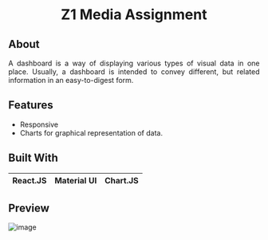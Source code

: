 <h1 align="center">Z1 Media Assignment</h1>

## About 
<p align="justify">A dashboard is a way of displaying various types of visual data in one place. Usually, a dashboard is intended to convey different, but related information in an easy-to-digest form.</p>

## Features
* Responsive
* Charts for graphical representation of data.

## Built With 
|React.JS|Material UI|Chart.JS|
|---|---|---|

## Preview
![image](https://github.com/TheNewC0der-24/Z1-Media-Assignment/blob/master/Z1%20Media%20Assignment%20Preview.png)
